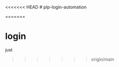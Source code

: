                                             
   <<<<<<< HEAD # plp-login-automation

=======

# login

just

> > > > > > > origin/main
